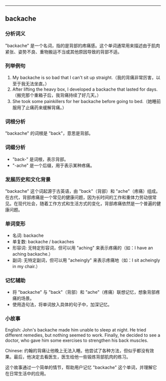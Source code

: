 
---------------
## backache
### 分析词义
"backache" 是一个名词，指的是背部的疼痛感。这个单词通常用来描述由于肌肉紧张、姿势不良、重物搬运不当或其他原因导致的背部不适。

### 列举例句
1. My backache is so bad that I can't sit up straight.（我的背痛非常厉害，以至于我无法坐直。）
2. After lifting the heavy box, I developed a backache that lasted for days.（搬完那个重箱子后，我背痛持续了好几天。）
3. She took some painkillers for her backache before going to bed.（她睡前服用了止痛药来缓解背痛。）

### 词根分析
"backache" 的词根是 "back"，意思是背部。

### 词缀分析
- "back-" 是词根，表示背部。
- "-ache" 是一个后缀，用于表示某种疼痛。

### 发展历史和文化背景
"backache" 这个词起源于古英语，由 "back"（背部）和 "ache"（疼痛）组成。在古代，背部疼痛是一个常见的健康问题，因为长时间的工作和重体力劳动很常见。在现代社会，随着工作方式和生活方式的变化，背部疼痛依然是一个普遍的健康问题。

### 单词变形
- 名词: backache
- 单复数: backache / backaches
- 形容词: 无特定形容词，但可以用 "aching" 来表示疼痛的（如：I have an aching backache.）
- 副词: 无特定副词，但可以用 "acheingly" 来表示疼痛地（如：I sit acheingly in my chair.）

### 记忆辅助
- 将 "backache" 与 "back"（背部）和 "ache"（疼痛）联想记忆，想象背部疼痛的场景。
- 使用造句法，将单词放入具体的句子中，加深记忆。

### 小故事
English:
John's backache made him unable to sleep at night. He tried different remedies, but nothing seemed to work. Finally, he decided to see a doctor, who gave him some exercises to strengthen his back muscles.

Chinese:
约翰的背痛让他晚上无法入睡。他尝试了各种方法，但似乎都没有效果。最后，他决定去看医生，医生给他一些锻炼背部肌肉的练习。

这个故事通过一个简单的情节，帮助用户记忆 "backache" 这个单词，并理解它在日常生活中的应用。

